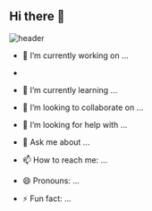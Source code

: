 ## Hi there 👋
![header](https://capsule-render.vercel.app/api?type=speech&color=28a7d6&text=Swon's%20GitHub&fontColor=ffffff&fontSize=50)

- 🔭 I’m currently working on ...

- 
- 🌱 I’m currently learning ...
- 👯 I’m looking to collaborate on ...
- 🤔 I’m looking for help with ...
- 💬 Ask me about ...
- 📫 How to reach me: ...
- 😄 Pronouns: ...
- ⚡ Fun fact: ...

